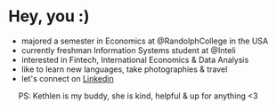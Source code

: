 # Hey, you :)
- majored a semester in Economics at @RandolphCollege in the USA
- currently freshman Information Systems student at @Inteli
- interested in Fintech, International Economics & Data Analysis
- like to learn new languages, take photographies & travel
- let's connect on [Linkedin](https://www.linkedin.com/in/sara-maria-farencena-sbardelotto-3b8154275?utm_source=share&utm_campaign=share_via&utm_content=profile&utm_medium=android_app)

&emsp; PS: Kethlen is my buddy, she is kind, helpful & up for anything <3
